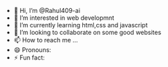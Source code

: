 - 👋 Hi, I’m @Rahul409-ai
- 👀 I’m interested in web developmnt
- 🌱 I’m currently learning html,css and javascript
- 💞️ I’m looking to collaborate on some good websites
- 📫 How to reach me ...
- 😄 Pronouns: 
- ⚡ Fun fact: 

<!---
Rahul409-ai/Rahul409-ai is a ✨ special ✨ repository because its `README.md` (this file) appears on your GitHub profile.
You can click the Preview link to take a look at your changes.
--->

